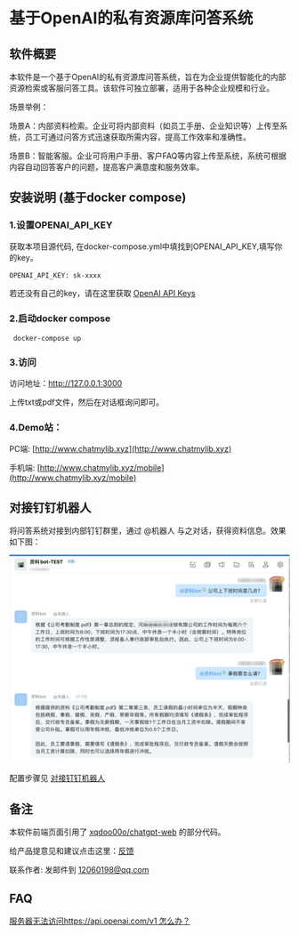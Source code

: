# 基于OpenAI的私有资源库问答系统

## 软件概要

本软件是一个基于OpenAI的私有资源库问答系统，旨在为企业提供智能化的内部资源检索或客服问答工具。该软件可独立部署，适用于各种企业规模和行业。

场景举例：

场景A：内部资料检索。企业可将内部资料（如员工手册、企业知识等）上传至系统，员工可通过问答方式迅速获取所需内容，提高工作效率和准确性。

场景B：智能客服。企业可将用户手册、客户FAQ等内容上传至系统，系统可根据内容自动回答客户的问题，提高客户满意度和服务效率。

## 安装说明 (基于docker compose)

### 1.设置OPENAI_API_KEY
获取本项目源代码, 在docker-compose.yml中填找到OPENAI_API_KEY,填写你的key。
```
OPENAI_API_KEY: sk-xxxx
```
若还没有自己的key，请在这里获取 [OpenAI API Keys](https://platform.openai.com/account/api-keys)

### 2.启动docker compose

```
 docker-compose up
```

### 3.访问

访问地址：http://127.0.0.1:3000  

上传txt或pdf文件，然后在对话框询问即可。


### 4.Demo站：

PC端: [http://www.chatmylib.xyz](http://www.chatmylib.xyz)  

手机端: [http://www.chatmylib.xyz/mobile](http://www.chatmylib.xyz/mobile)


## 对接钉钉机器人
将问答系统对接到内部钉钉群里，通过 @机器人 与之对话，获得资料信息。效果如下图：

![图片](docs/imgs/dingtalk/10.png)

配置步骤见 [对接钉钉机器人](docs/dingtalk_integration_guide.md)


## 备注

本软件前端页面引用了 [xqdoo00o/chatgpt-web](https://github.com/xqdoo00o/chatgpt-web) 的部分代码。

给产品提意见和建议点击这里：<a href="https://support.qq.com/product/538086" target="_blank">反馈</a>

联系作者: 发邮件到 12060198@qq.com

## FAQ

[服务器无法访问https://api.openai.com/v1 怎么办？](docs/faq/openai_api_base.md)

 